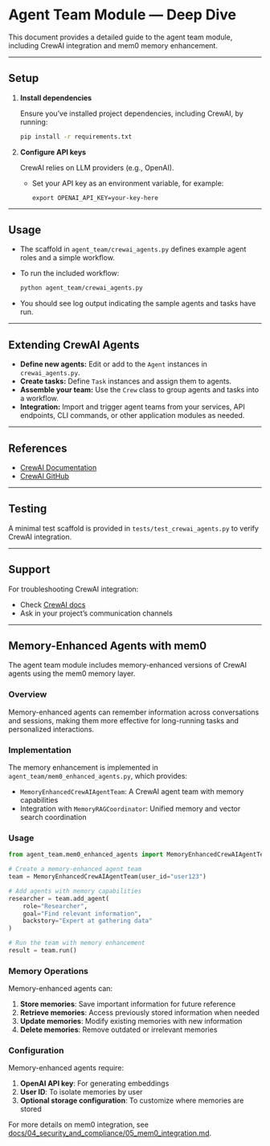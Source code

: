 # Agent Team Module — Deep Dive

This document provides a detailed guide to the agent team module, including CrewAI integration and mem0 memory enhancement.

---

<!--
The content below was migrated from agent_team/README.md. For a summary, see the module directory.
-->

## Setup

1. **Install dependencies**

   Ensure you’ve installed project dependencies, including CrewAI, by running:

   ```bash
   pip install -r requirements.txt
   ```

2. **Configure API keys**

   CrewAI relies on LLM providers (e.g., OpenAI).
   - Set your API key as an environment variable, for example:
     ```
     export OPENAI_API_KEY=your-key-here
     ```

---

## Usage

- The scaffold in `agent_team/crewai_agents.py` defines example agent roles and a simple workflow.
- To run the included workflow:

  ```bash
  python agent_team/crewai_agents.py
  ```

- You should see log output indicating the sample agents and tasks have run.

---

## Extending CrewAI Agents

- **Define new agents:** Edit or add to the `Agent` instances in `crewai_agents.py`.
- **Create tasks:** Define `Task` instances and assign them to agents.
- **Assemble your team:** Use the `Crew` class to group agents and tasks into a workflow.
- **Integration:** Import and trigger agent teams from your services, API endpoints, CLI commands, or other application modules as needed.

---

## References

- [CrewAI Documentation](https://docs.crewai.com/)
- [CrewAI GitHub](https://github.com/VisionBlack/CrewAI)

---

## Testing

A minimal test scaffold is provided in `tests/test_crewai_agents.py` to verify CrewAI integration.

---

## Support

For troubleshooting CrewAI integration:
- Check [CrewAI docs](https://docs.crewai.com/)
- Ask in your project’s communication channels

---

## Memory-Enhanced Agents with mem0

The agent team module includes memory-enhanced versions of CrewAI agents using the mem0 memory layer.

### Overview

Memory-enhanced agents can remember information across conversations and sessions, making them more effective for long-running tasks and personalized interactions.

### Implementation

The memory enhancement is implemented in `agent_team/mem0_enhanced_agents.py`, which provides:

- `MemoryEnhancedCrewAIAgentTeam`: A CrewAI agent team with memory capabilities
- Integration with `MemoryRAGCoordinator`: Unified memory and vector search coordination

### Usage

```python
from agent_team.mem0_enhanced_agents import MemoryEnhancedCrewAIAgentTeam

# Create a memory-enhanced agent team
team = MemoryEnhancedCrewAIAgentTeam(user_id="user123")

# Add agents with memory capabilities
researcher = team.add_agent(
    role="Researcher",
    goal="Find relevant information",
    backstory="Expert at gathering data"
)

# Run the team with memory enhancement
result = team.run()
```

### Memory Operations

Memory-enhanced agents can:

1. **Store memories**: Save important information for future reference
2. **Retrieve memories**: Access previously stored information when needed
3. **Update memories**: Modify existing memories with new information
4. **Delete memories**: Remove outdated or irrelevant memories

### Configuration

Memory-enhanced agents require:

1. **OpenAI API key**: For generating embeddings
2. **User ID**: To isolate memories by user
3. **Optional storage configuration**: To customize where memories are stored

For more details on mem0 integration, see [docs/04_security_and_compliance/05_mem0_integration.md](../../04_security_and_compliance/05_mem0_integration.md).